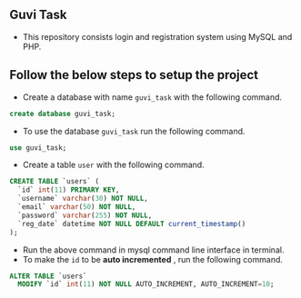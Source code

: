 ## Guvi Task
* This repository consists login and registration system using MySQL and PHP.

## Follow the below steps to setup the project
* Create a database with name `guvi_task`  with the following command.
```sql
create database guvi_task;
```
* To use the database `guvi_task` run the following command.
```sql
use guvi_task;
```
* Create a table `user` with the following command.
```sql
CREATE TABLE `users` (
  `id` int(11) PRIMARY KEY,
  `username` varchar(30) NOT NULL,
  `email` varchar(50) NOT NULL,
  `password` varchar(255) NOT NULL,
  `reg_date` datetime NOT NULL DEFAULT current_timestamp()
);
```
* Run the above command in mysql command line interface in terminal.
* To make the `id` to be __auto incremented__ , run the following command.
```sql
ALTER TABLE `users`
  MODIFY `id` int(11) NOT NULL AUTO_INCREMENT, AUTO_INCREMENT=10;
```

